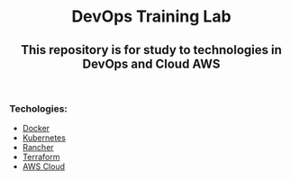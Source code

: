 <html>
<head>
<h1 style="text-align: center"> DevOps Training Lab </h1>
<h2 style="text-align: center"> This repository is for study to technologies in DevOps and Cloud AWS </h2> 
</head>

<body>

<h3 align="left"> Techologies: </h3>
<ul>
<li><a href="https://www.docker.com/">Docker</a></li>
<li><a href="https://kubernetes.io/">Kubernetes</a></li>
<li><a href="https://www.rancher.com/">Rancher</a></li>
<li><a href="https://www.terraform.io/">Terraform</a></li>
<li><a href="https://aws.amazon.com/pt/">AWS Cloud</a></li>
</ul>

</body>
</html>